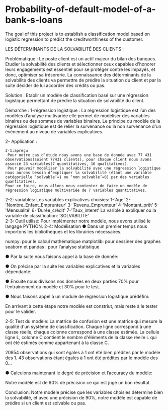 # Probability-of-default-model-of-a-bank-s-loans
The goal of this project is to establish a classification model based on logistic regression to predict the creditworthiness of the customer.

LES DÉTERMINANTS DE LA SOLVABILITÉ DES CLIENTS :
 
Problématique :
 	Le poste client est un actif majeur du bilan des banques. Etudier la solvabilité des clients et sélectionner ceux capables d'honorer leurs engagements est essentiel pour se protéger contre les impayés, et donc, optimiser sa trésorerie.
 	La connaissance des déterminants de la solvabilité des clients va permettre de prédire la situation du client et par la suite décider de lui accorder des crédits ou pas.

Solution :
 	Etablir un modèle de classification basé sur une régression logistique permettant de prédire la situation de solvabilité du client.

Démarche :
1-régression logistique :
 	La régression logistique est l’un des modèles d’analyse multivariée elle permet de modéliser des variables binaires ou des sommes de variables binaires. 
	Le principe du modèle de la régression logistique est de relier la survenance ou la non survenance d'un événement au niveau de variables explicatives. 
 
2- Application :

    2-1:apreçu
     Pour notre cas d’étude nous avons une base de donnée avec 77 431 observations(soient 77431 clients), pour chaque client nous avons associé 23 variables(7 quantitatives, 16 qualitatives).
     Pour pouvoir modéliser la solvabilité avec une régression logistique nous aurons besoin d’expliquer la solvabilité (étant une variable catégorielle ‘solvable’=1 ou ‘non solvable’=0) par des variables quantitatives.
    Pour ce faire, nous allons nous contenter de faire un modèle de régression logistique multivariée de 7 variables quantitatives.
  2-2: variables:
        Les variables explicatives choisies:
1-'Age'
2-'Nombre_Enfant_Emprunteur'
3-'Revenu_Emprunteur'
4-'Montant_prêt'
5-'Mensualité'
6-'Durée_crédit'
7-'Taux_interet'
        La varible à expliquer ou la variable de classification:
‘SOLVABILITE’	
 2-3: Outil utilisé:
   Pour implémenter notre modèle, nous avons utilisé le langage PYTHON.
 2-4: Modélisation 
●	Dans un premier temps nous importons les bibliothèques et les librairies nécessaires.
 
numpy: pour le calcul mathématique
matplotlib: pour dessiner des graphes
seaborn et pandas : pour l’analyse statistique

●	Par la suite nous faisons appel à la base de donnée:
 
●	On précise par la suite les variables explicatives et la variables dépendante:
 
●	Ensuite nous divisons nos données en deux parties 70% pour l’entraînement du modèle et 30% pour le test.
 
●	Nous faisons appel à un module de régression logistique prédéfini:
 
En arrivant à cette étape notre modèle est constriut, mais reste à le tester pour le valider.

2-5: Test du modèle:
La matrice de confusion est une matrice qui mesure la qualité d'un système de classification. Chaque ligne correspond à une classe réelle, chaque colonne correspond à une classe estimée. La cellule ligne L, colonne C contient le nombre d'éléments de la classe réelle L qui ont été estimés comme appartenant à la classe C.
 
20954 observations qui sont égales à 1 ont été bien prédites par le modèle des 1.
43 observations étant égales à 1 ont été prédites par le modèle des 0…

●	Calculons maintenant le degré de précision et l’accuracy du modèle:
 
Notre modèle est de 90% de précision ce qui est jugé un bon résultat.

Conclusion:
Notre modèle précise que les variables choisies détermine bien la solvabilité, et avec une précision de 90%, notre modèle est capable de prédire si un client est solvable ou pas.
